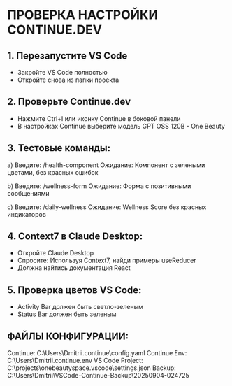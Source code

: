 ﻿#  ПРОВЕРКА НАСТРОЙКИ CONTINUE.DEV

## 1. Перезапустите VS Code
   - Закройте VS Code полностью
   - Откройте снова из папки проекта

## 2. Проверьте Continue.dev
   - Нажмите Ctrl+I или иконку Continue в боковой панели
   - В настройках Continue выберите модель GPT OSS 120B - One Beauty

## 3. Тестовые команды:
   a) Введите: /health-component
      Ожидание: Компонент с зелеными цветами, без красных ошибок
   
   b) Введите: /wellness-form
      Ожидание: Форма с позитивными сообщениями
   
   c) Введите: /daily-wellness
      Ожидание: Wellness Score без красных индикаторов

## 4. Context7 в Claude Desktop:
   - Откройте Claude Desktop
   - Спросите: Используя Context7, найди примеры useReducer
   - Должна найтись документация React

## 5. Проверка цветов VS Code:
   - Activity Bar должен быть светло-зеленым
   - Status Bar должен быть зеленым

## ФАЙЛЫ КОНФИГУРАЦИИ:
Continue: C:\Users\Dmitrii\.continue\config.yaml
Continue Env: C:\Users\Dmitrii\.continue\.env
VS Code Project: C:\projects\onebeautyspace\.vscode\settings.json
Backup: C:\Users\Dmitrii\VSCode-Continue-Backup\20250904-024725
